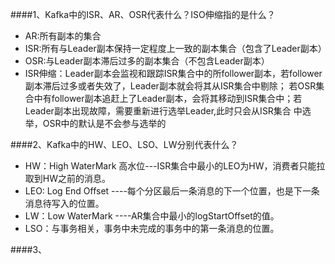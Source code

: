 ####1、Kafka中的ISR、AR、OSR代表什么？ISO伸缩指的是什么？
* AR:所有副本的集合
* ISR:所有与Leader副本保持一定程度上一致的副本集合（包含了Leader副本）
* OSR:与Leader副本滞后过多的副本集合（不包含Leader副本）
* ISR伸缩：Leader副本会监视和跟踪ISR集合中的所follower副本，若follower副本滞后过多或者失效了，Leader副本就会将其从ISR集合中剔除；
若OSR集合中有follower副本追赶上了Leader副本，会将其移动到ISR集合中；若Leader副本出现故障，需要重新进行选举Leader,此时只会从ISR集合
中选举，OSR中的默认是不会参与选举的

####2、Kafka中的HW、LEO、LSO、LW分别代表什么？
* HW：High WaterMark 高水位---ISR集合中最小的LEO为HW，消费者只能拉取到HW之前的消息。
* LEO: Log End Offset ----每个分区最后一条消息的下一个位置，也是下一条消息待写入的位置。
* LW：Low WaterMark ----AR集合中最小的logStartOffset的值。
* LSO：与事务相关，事务中未完成的事务中的第一条消息的位置。

####3、
``````